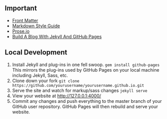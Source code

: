 ## Important

- [Front Matter](http://jekyllrb.com/docs/frontmatter/)
- [Markdown Style Guide](http://www.jekyllnow.com/Markdown-Style-Guide/)
- [Prose.io](http://prose.io/)
- [Build A Blog With Jekyll And GitHub Pages](http://www.smashingmagazine.com/2014/08/01/build-blog-jekyll-github-pages/)

## Local Development

1. Install Jekyll and plug-ins in one fell swoop. `gem install github-pages` This mirrors the plug-ins used by GitHub Pages on your local machine including Jekyll, Sass, etc.
2. Clone down your fork `git clone https://github.com/yourusername/yourusername.github.io.git`
3. Serve the site and watch for markup/sass changes `jekyll serve`
4. View your website at http://127.0.0.1:4000/
5. Commit any changes and push everything to the master branch of your GitHub user repository. GitHub Pages will then rebuild and serve your website.
